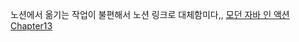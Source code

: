 노션에서 옮기는 작업이 불편해서 노션 링크로 대체함미다,,
[모던 자바 인 액션 Chapter13](https://thuthi.notion.site/Chapter13-42e9484b078444b4805d8d74cc74c18a)
